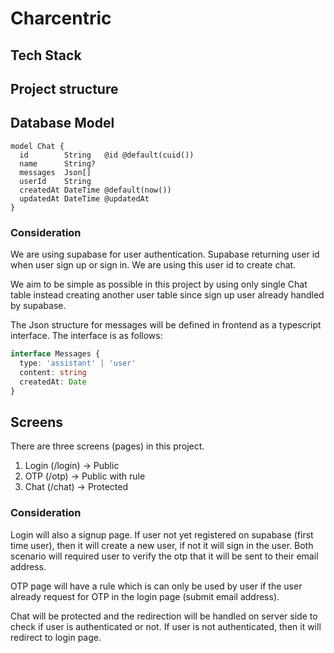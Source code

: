 # Charcentric

## Tech Stack

## Project structure

## Database Model
```prisma
model Chat {
  id        String   @id @default(cuid())
  name      String?
  messages  Json[]
  userId    String
  createdAt DateTime @default(now())
  updatedAt DateTime @updatedAt
}
```
### Consideration
We are using supabase for user authentication. Supabase returning user id when user sign up or sign in. We are using this user id to create chat.

We aim to be simple as possible in this project by using only single Chat table instead creating another user table since sign up user already handled by supabase.

The Json structure for messages will be defined in frontend as a typescript interface. The interface is as follows:
```ts
interface Messages {
  type: 'assistant' | 'user'
  content: string
  createdAt: Date
}
```

## Screens
There are three screens (pages) in this project.

1. Login  (/login) -> Public
2. OTP (/otp) -> Public with rule
3. Chat   (/chat) -> Protected

### Consideration
Login will also a signup page. If user not yet registered on supabase (first time user), then it will create a new user, if not it will sign in the user. Both scenario will required user to verify the otp that it will be sent to their email address.

OTP page will have a rule which is can only be used by user if the user already request for OTP in the login page (submit email address).

Chat will be protected and the redirection will be handled on server side to check if user is authenticated or not. If user is not authenticated, then it will redirect to login page.